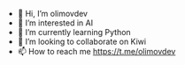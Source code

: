 - 👋 Hi, I’m olimovdev
- 👀 I’m interested in AI
- 🌱 I’m currently learning Python
- 💞️ I’m looking to collaborate on Kiwi
- 📫 How to reach me https://t.me/olimovdev
